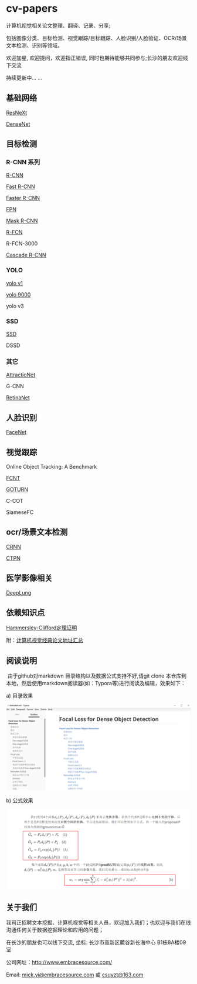 # cv-papers
计算机视觉相关论文整理、翻译、记录、分享;

包括图像分类、目标检测、视觉跟踪/目标跟踪、人脸识别/人脸验证、OCR/场景文本检测、识别等领域。

欢迎加星, 欢迎提问，欢迎指正错误, 同时也期待能够共同参与;长沙的朋友欢迎线下交流

持续更新中... ...



## 基础网络

[ResNeXt](ResNeXt.md)

[DenseNet](NenseNet.md)



## 目标检测

### R-CNN 系列

<a href='R-CNN.md'>R-CNN</a>

<a href='Fast R-CNN.md'>Fast R-CNN</a>

<a href='Faster R-CNN.md'>Faster R-CNN</a>

<a href='FPN.md'>FPN</a>

<a href='Mask R-CNN.md'>Mask R-CNN</a>

<a href='R-FCN.md'>R-FCN</a>

R-FCN-3000

<a href='Cascade R-CNN.md'>Cascade R-CNN</a>

### YOLO

<a href='YOLO.md'>yolo v1 </a>

<a href='YOLO 9000.md'>yolo 9000</a>

yolo v3

### SSD

<a href='SSD.md'>SSD</a>

DSSD

### 其它

<a href='AttractioNet.md'>AttractioNet</a>

G-CNN

<a href='RetinaNet.md'>RetinaNet</a>



## 人脸识别

<a href='FaceNet.md'>FaceNet</a>



## 视觉跟踪

Online Object Tracking: A Benchmark

<a href='FCNT.md'>FCNT</a>

<a href='GOTURN.md'>GOTURN</a>

C-COT

SiameseFC



## ocr/场景文本检测

<a href='CRNN.md'>CRNN</a>

<a href='CTPN.md'>CTPN</a>



## 医学影像相关

<a href='DeepLung.md'>DeepLung</a>



## 依赖知识点

<a href='Hammersley-Clifford定理证明.md'>Hammersley-Clifford定理证明</a>



附：<a href='计算机视觉经典论文地址汇总.md'>计算机视觉经典论文地址汇总</a>





## 阅读说明

​        由于github对markdown 目录结构以及数据公式支持不好,请git clone 本仓库到本地，然后使用markdown阅读器(如：Typora等)进行阅读及编辑，效果如下：

a) 目录效果

![](pic/ReadMe-fig1.jpg)



b) 公式效果

![](pic/ReadMe-fig2.jpg)





## 关于我们

我司正招聘文本挖掘、计算机视觉等相关人员，欢迎加入我们；也欢迎与我们在线沟通任何关于数据挖掘理论和应用的问题；

在长沙的朋友也可以线下交流, 坐标: 长沙市高新区麓谷新长海中心 B1栋8A楼09室

公司网址：http://www.embracesource.com/

Email: mick.yi@embracesource.com 或 csuyzt@163.com

